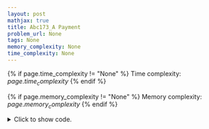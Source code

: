 ```yaml
---
layout: post
mathjax: true
title: Abc173_A Payment
problem_url: None
tags: None
memory_complexity: None
time_complexity: None
---
```




{% if page.time_complexity != "None" %}
Time complexity: ${{ page.time_complexity }}$
{% endif %}

{% if page.memory_complexity != "None" %}
Memory complexity: ${{ page.memory_complexity }}$
{% endif %}

<details>
<summary>
<p style="display:inline">Click to show code.</p>
</summary>
```cpp
{% raw %}
using namespace std;
int main(void)
{
    int n;
    cin >> n;
    cout << (1000 - (n % 1000)) % 1000 << endl;
    return 0;
}

{% endraw %}
```
</details>

